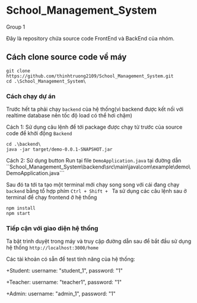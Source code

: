 # School_Management_System
 Group 1

 
 Đây là repository chứa source code FrontEnd và BackEnd của nhóm.

## Cách clone source code về máy
```
git clone https://github.com/thinhtruong2109/School_Management_System.git
cd .\School_Management_System\ 
```
### Cách chạy dự án
Trước hết ta phải chạy ```backend``` của hệ thống(vì backend được kết nối với realtime database nên tốc độ load có thể hơi chậm)

Cách 1: Sử dụng câu lệnh để tới package được chạy từ trước của source code để khởi động ```Backend```
```
cd .\backend\
java -jar target/demo-0.0.1-SNAPSHOT.jar
```
Cách 2: Sử dụng button Run tại file ```DemoApplication.java``` tại đường dẫn ``School_Management_System\backend\src\main\java\com\example\demo\DemoApplication.java```


Sau đó ta tới ta tạo một terminal mới chạy song song với cái đang chạy ```backend``` bằng tổ hợp phím ```Ctrl + Shift + ```
Ta sử dụng các câu lệnh sau ở terminal để chạy frontend ở hệ thống
```
npm install
npm start
```

### Tiếp cận với giao diện hệ thống
Ta bật trình duyệt trong máy và truy cập đường dẫn sau để bắt đầu sử dụng hệ thống ```http://localhost:3000/home```

Các tài khoản có sẵn để test tính năng của hệ thống:

 +Student: username: "student_1", password: "1"
 
 +Teacher: username: "teacher1", password: "1"
 
 +Admin: username: "admin_1", password: "1"
